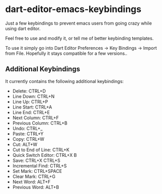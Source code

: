 dart-editor-emacs-keybindings
=============================

Just a few keybindings to prevent emacs users from going crazy while using dart editor.

Feel free to use and modify it, or tell me of better keybinding templates.

To use it simply go into Dart Editor Preferences -> Key Bindings -> Import from File. Hopefully it stays compatible for a few versions..

Additional Keybindings
-------------------------

It currently contains the following additional keybindings:

* Delete: CTRL+D
* Line Down: CTRL+N
* Line Up: CTRL+P
* Line Start: CTRL+A
* Line End: CTRL+E
* Next Column: CTRL+F
* Previous Column: CTRL+B
* Undo: CTRL+_
* Paste: CTRL+Y
* Copy: CTRL+W
* Cut: ALT+W
* Cut to End of Line: CTRL+K
* Quick Switch Editor: CTRL+X B
* Save: CTRL+X CTRL+S
* Incremental Find: CTRL+S
* Set Mark: CTRL+SPACE
* Clear Mark: CTRL+G
* Next Word: ALT+F
* Previous Word: ALT+B

